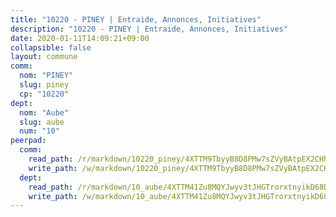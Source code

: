 ```yaml
---
title: "10220 - PINEY | Entraide, Annonces, Initiatives"
description: "10220 - PINEY | Entraide, Annonces, Initiatives"
date: 2020-01-11T14:09:21+09:00
collapsible: false
layout: commune
comm:
  nom: "PINEY"
  slug: piney
  cp: "10220"
dept:
  nom: "Aube"
  slug: aube
  num: "10"
peerpad:
  comm:
    read_path: /r/markdown/10220_piney/4XTTM9TbyyB8D8PMw7sZVyBAtpEX2CHhEJXcBrUayi7pnzPsm
    write_path: /w/markdown/10220_piney/4XTTM9TbyyB8D8PMw7sZVyBAtpEX2CHhEJXcBrUayi7pnzPsm-K3TgUcAHSNr1GqL1EZBAQHUY3Z2dyjr9W57eFj9YNstZQn3j1T1LBZVVT1QgKj9ojrsdyKGvXQ8hxNKNaGsd8vujhhd9BPaG7PpJLpbEGypX5z6byAPGBW7P2VdQFMkYmJFTogBZ
  dept:
    read_path: /r/markdown/10_aube/4XTTM41Zu8MQYJwyv3tJHGTrorxtnyikD68DsVemyiZk3ThMz
    write_path: /w/markdown/10_aube/4XTTM41Zu8MQYJwyv3tJHGTrorxtnyikD68DsVemyiZk3ThMz-K3TgTmGUJaeXhcyrKr3gXoqmq82GkfYoTwSCbr39jXo2qoiz4eMZ1zWf94tEK8PkgCEQwZ6j878iec7q7nyW22BbTVtKr2C3mJwkjMoqhPxRA9brvyfx2cZBiMVgJntTtrf7GrDW
---
```


